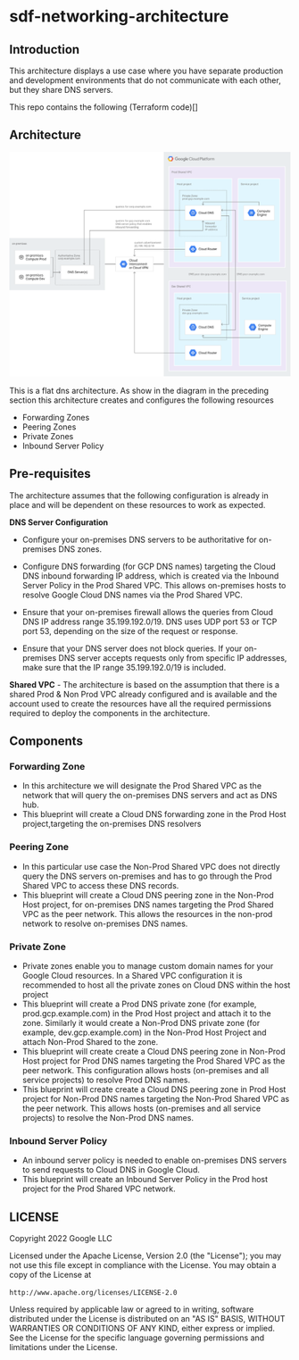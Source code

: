 # sdf-networking-architecture

## Introduction 
This architecture displays a use case where you have separate production and development environments that do not communicate with each other, but they share DNS servers.

This repo contains the following
(Terraform code)[] 

## Architecture
![architecture diagram](https://raw.githubusercontent.com/GKE-Accelerators/sdf-networking-architecture/main/architecture_diagram.svg "Figure 1")


This is a flat dns architecture. As show in the diagram in the preceding section this architecture creates and configures the following resources
* Forwarding Zones
* Peering Zones
* Private Zones
* Inbound Server Policy


## Pre-requisites
The architecture assumes that the following configuration is already in place and will be dependent on these resources to work as expected.


**DNS Server Configuration**
- Configure your on-premises DNS servers to be authoritative for on-premises DNS zones. 

- Configure DNS forwarding (for GCP DNS names) targeting the Cloud DNS inbound forwarding IP address, which is created via the Inbound Server Policy in the Prod Shared VPC. This allows on-premises hosts to resolve Google Cloud DNS names via the Prod Shared VPC.

- Ensure that your on-premises firewall allows the queries from Cloud DNS IP address range 35.199.192.0/19. DNS uses UDP port 53 or TCP port 53, depending on the size of the request or response.

- Ensure that your DNS server does not block queries. If your on-premises DNS server accepts requests only from specific IP addresses, make sure that the IP range 35.199.192.0/19 is included.

**Shared VPC** - The architecture is based on the assumption that there is a shared Prod & Non Prod VPC already configured and is available and the account used to create the resources have all the required permissions required to deploy the components in the architecture.


## Components

### Forwarding Zone
* In this architecture we will designate the Prod Shared VPC as the network that will query the on-premises DNS servers and act as DNS hub.
* This blueprint will create a Cloud DNS forwarding zone in the Prod Host project,targeting the on-premises DNS resolvers

### Peering Zone
* In this particular use case the  Non-Prod Shared VPC does not directly query the DNS servers on-premises and has to go through the Prod Shared VPC to access these DNS records.
* This blueprint will create a Cloud DNS peering zone in the Non-Prod Host project, for on-premises DNS names targeting the Prod Shared VPC as the peer network. This allows the resources in the non-prod network to resolve on-premises DNS names.

### Private Zone 
* Private zones enable you to manage custom domain names for your Google Cloud resources. In a Shared VPC configuration it is recommended to host all the private zones on Cloud DNS within the host project
* This blueprint will create a Prod DNS private zone (for example, prod.gcp.example.com) in the Prod Host project and attach it to the zone. Similarly it would create a Non-Prod DNS private zone (for example, dev.gcp.example.com) in the Non-Prod Host Project and attach Non-Prod Shared to the zone.
* This blueprint will create create a Cloud DNS peering zone in Non-Prod Host project for Prod DNS names targeting the Prod Shared VPC as the peer network. This configuration allows hosts (on-premises and all service projects) to resolve Prod DNS names.
* This blueprint will create create a Cloud DNS peering zone in Prod Host project for Non-Prod DNS names targeting the Non-Prod Shared VPC as the peer network. This allows hosts (on-premises and all service projects) to resolve the Non-Prod DNS names.

### Inbound Server Policy
* An inbound server policy is needed to enable on-premises DNS servers to send requests to Cloud DNS in Google Cloud.
* This blueprint will create an Inbound Server Policy in the Prod host project for the Prod Shared VPC network.


## LICENSE
Copyright 2022 Google LLC

Licensed under the Apache License, Version 2.0 (the "License"); you may not use this file except in compliance with the License. You may obtain a copy of the License at

`http://www.apache.org/licenses/LICENSE-2.0`

Unless required by applicable law or agreed to in writing, software distributed under the License is distributed on an "AS IS" BASIS, WITHOUT WARRANTIES OR CONDITIONS OF ANY KIND, either express or implied. See the License for the specific language governing permissions and limitations under the License.

